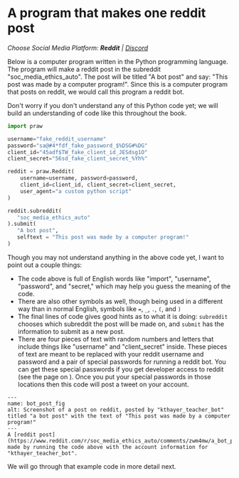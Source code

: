 # A program that makes one reddit post
_Choose Social Media Platform: __Reddit__ | [Discord]()_

Below is a computer program written in the Python programming language. The program will make a reddit post in the subreddit "soc_media_ethics_auto". The post will be titled "A bot post" and say: "This post was made by a computer program!". Since this is a computer program that posts on reddit, we would call this program a reddit bot.

Don't worry if you don't understand any of this Python code yet; we will build an understanding of code like this throughout the book.

```python
import praw

username="fake_reddit_username"
password="sa@#4*fdf_fake_password_$%DSG#%DG"
client_id="45adf$TW_fake_client_id_JESdsg1O"
client_secret="56sd_fake_client_secret_%Yh%"

reddit = praw.Reddit(
    username=username, password=password,
    client_id=client_id, client_secret=client_secret,
    user_agent="a custom python script"
)

reddit.subreddit(
   "soc_media_ethics_auto"
).submit(
   "A bot post", 
   selftext = "This post was made by a computer program!"
)
```

Though you may not understand anything in the above code yet, I want to point out a couple things:
- The code above is full of English words like "import", "username", "password", and "secret," which may help you guess the meaning of the code.
- There are also other symbols as well, though being used in a different way than in normal English, symbols like ``=``, `_`, `.`, `(`, and `)`
- The final lines of code gives good hints as to what it is doing: `subreddit` chooses which subreddit the post will be made on, and `submit` has the information to submit as a new post.
- There are four pieces of text with random numbers and letters that include things like "username" and "client_secret" inside. These pieces of text are meant to be replaced with your reddit username and password and a pair of special passwords for running a reddit bot. You can get these special passwords if you get developer access to reddit (see the page on [](../../appendix/bot_set_ups/making_reddit_account.md)). Once you put your special passwords in those locations then this code will post a tweet on your account.

```{figure} bot_post.png
---
name: bot_post_fig
alt: Screenshot of a post on reddit, posted by "kthayer_teacher_bot" titled "a bot post" with the text of "This post was made by a computer program!"
---
A [reddit post](https://www.reddit.com/r/soc_media_ethics_auto/comments/zwm4mw/a_bot_post/) made by running the code above with the account information for "kthayer_teacher_bot".
```

We will go through that example code in more detail next.
